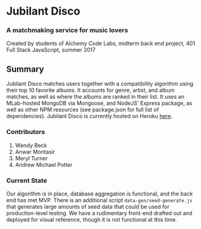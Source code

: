 # Jubilant Disco
### A matchmaking service for music lovers
Created by students of Alchemy Code Labs, midterm back end project, 401 Full Stack JavaScript, summer 2017

## Summary

Jubilant Disco matches users together with a compatibility algorithm using their top 10 favorite albums. It accounts for genre, artist, and album matches, as well as where the albums are ranked in their list. It uses an MLab-hosted MongoDB via Mongoose, and NodeJS' Express package, as well as other NPM resources (see package.json for full list of dependencies). Jubilant Disco is currently hosted on Heroku <a href="https://jubilant-disco.herokuapp.com/">here</a>.

### Contributors

1. Wendy Beck
1. Anwar Montasir
1. Meryl Turner
1. Andrew Michael Potter

### Current State

Our algorithm is in place, database aggregation is functional, and the back end has met MVP. There is an additional script ``data-gen/seed-generate.js`` that generates large amounts of seed data that could be used for production-level testing. We have a rudimentary front-end drafted out and deployed for visual reference, though it is not functional at this time.
